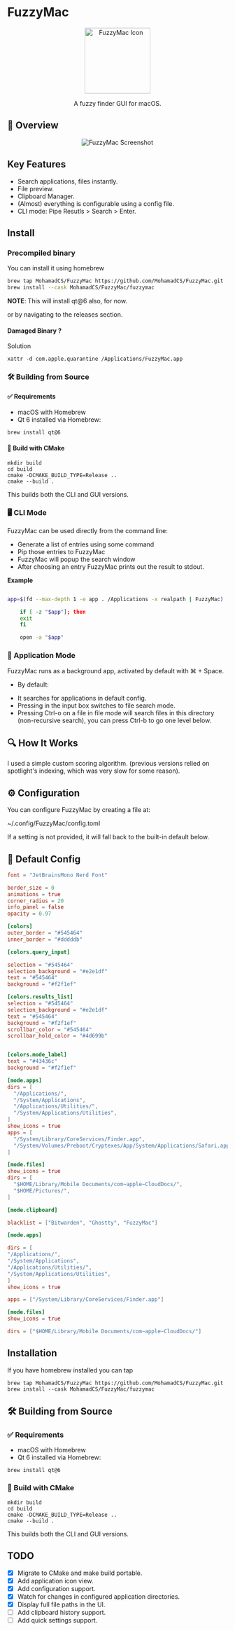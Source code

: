 # FuzzyMac

<p align="center">
<img src="./res/app_icon/icon-256x256.png" alt="FuzzyMac Icon" width="150">
</p>

<p align="center">
A fuzzy finder GUI for macOS.
</p>


## 📸 Overview

<p align="center">
<img src="./res/overview.png" alt="FuzzyMac Screenshot">
</p>


## Key Features

- Search applications, files instantly.
- File preview.
- Clipboard Manager.
- (Almost) everything is configurable using a config file.
- CLI mode: Pipe Resutls > Search > Enter.


## Install 

### Precompiled binary
You can install it using homebrew

```bash
brew tap MohamadCS/FuzzyMac https://github.com/MohamadCS/FuzzyMac.git
brew install --cask MohamadCS/FuzzyMac/fuzzymac
```

**NOTE**: This will install qt@6 also, for now.

or by navigating to the releases section.
#### Damaged Binary ?
Solution
```shell
xattr -d com.apple.quarantine /Applications/FuzzyMac.app

```

### 🛠️ Building from Source

#### ✅ Requirements
-	macOS with Homebrew
-	Qt 6 installed via Homebrew:
```
brew install qt@6
```

#### 🔨 Build with CMake

```
mkdir build
cd build
cmake -DCMAKE_BUILD_TYPE=Release ..
cmake --build .
```

This builds both the CLI and GUI versions.


###  🖥️ CLI Mode

FuzzyMac can be used directly from the command line:

- Generate a list of entries using some command
- Pip those entries to FuzzyMac
- FuzzyMac will popup the search window
- After choosing an entry FuzzyMac prints out the result to stdout.

**Example**
```bash

app=$(fd --max-depth 1 -e app . /Applications -x realpath | FuzzyMac)

	if [ -z "$app"]; then
	exit
	fi

	open -a "$app"

```

### 🧭 Application Mode

FuzzyMac runs as a background app, activated by default with ⌘ + Space.

- By default:
*	It searches for applications in default config.
*	Pressing <Space> in the input box switches to file search mode.
*   Pressing Ctrl-o on a file in file mode will search files in this directory (non-recursive search), you can press Ctrl-b to go one level below.


## 🔍 How It Works
I used a simple custom scoring algorithm.
(previous versions relied on spotlight's indexing, which was very slow for some reason).

## ⚙️ Configuration


You can configure FuzzyMac by creating a file at:

~/.config/FuzzyMac/config.toml

If a setting is not provided, it will fall back to the built-in default below.

## 🔧 Default Config

```toml
font = "JetBrainsMono Nerd Font"

border_size = 0
animations = true
corner_radius = 20 
info_panel = false
opacity = 0.97

[colors]
outer_border = "#545464"
inner_border = "#dddddb"

[colors.query_input]

selection = "#545464"
selection_background = "#e2e1df"
text = "#545464"
background = "#f2f1ef"

[colors.results_list]
selection = "#545464"
selection_background = "#e2e1df"
text = "#545464"
background = "#f2f1ef"
scrollbar_color = "#545464"
scrollbar_hold_color = "#4d699b"


[colors.mode_label]
text = "#43436c"
background = "#f2f1ef"

[mode.apps]
dirs = [
  "/Applications/",
  "/System/Applications",
  "/Applications/Utilities/",
  "/System/Applications/Utilities",
]
show_icons = true
apps = [
  "/System/Library/CoreServices/Finder.app",
  "/System/Volumes/Preboot/Cryptexes/App/System/Applications/Safari.app",
]

[mode.files]
show_icons = true
dirs = [
  "$HOME/Library/Mobile Documents/com~apple~CloudDocs/",
  "$HOME/Pictures/",
]

[mode.clipboard]

blacklist = ["Bitwarden", "Ghostty", "FuzzyMac"]

[mode.apps]

dirs = [
"/Applications/",
"/System/Applications",
"/Applications/Utilities/",
"/System/Applications/Utilities",
]
show_icons = true

apps = ["/System/Library/CoreServices/Finder.app"]

[mode.files]
show_icons = true

dirs = ["$HOME/Library/Mobile Documents/com~apple~CloudDocs/"]
```


## Installation
If you have homebrew installed you can tap

```shell
brew tap MohamadCS/FuzzyMac https://github.com/MohamadCS/FuzzyMac.git
brew install --cask MohamadCS/FuzzyMac/fuzzymac

```


## 🛠️ Building from Source

### ✅ Requirements
-	macOS with Homebrew
-	Qt 6 installed via Homebrew:
```
brew install qt@6
```

### 🔨 Build with CMake

```
mkdir build
cd build
cmake -DCMAKE_BUILD_TYPE=Release ..
cmake --build .
```

This builds both the CLI and GUI versions.


## TODO
- [x] Migrate to CMake and make build portable.
- [x] Add application icon view.
- [x] Add configuration support.
- [x] Watch for changes in configured application directories.
- [x] Display full file paths in the UI.
- [ ] Add clipboard history support.
- [ ] Add quick settings support.
